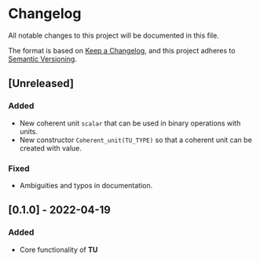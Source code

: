 # Changelog

All notable changes to this project will be documented in this file.

The format is based on [Keep a Changelog](https://keepachangelog.com/en/1.0.0/),
and this project adheres to [Semantic Versioning](https://semver.org/spec/v2.0.0.html).

## [Unreleased]

### Added

- New coherent unit `scalar` that can be used in binary operations with units.
- New constructor `Coherent_unit(TU_TYPE)` so that a coherent unit can be created with value.

### Fixed

- Ambiguities and typos in documentation. 

## [0.1.0] - 2022-04-19

### Added

- Core functionality of **TU**
